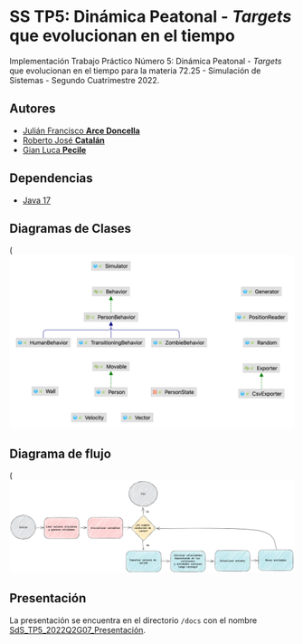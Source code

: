 # SS TP5: Dinámica Peatonal - _Targets_ que evolucionan en el tiempo

Implementación Trabajo Práctico Número 5: Dinámica Peatonal - _Targets_ que evolucionan en el tiempo para la materia 72.25 - Simulación de Sistemas - Segundo Cuatrimestre 2022.

## Autores

* [Julián Francisco **Arce Doncella**](https://github.com/JuArce)
* [Roberto José **Catalán**](https://github.com/rcatalan98)
* [Gian Luca **Pecile**](https://github.com/glpecile)

## Dependencias

* [Java 17](https://www.oracle.com/java/technologies/javase/jdk17-archive-downloads.html)

## Diagramas de Clases

(![UML](assets/uml.png)

## Diagrama de flujo

(![Diagrama de flujo](assets/flow-diagram.png)

## Presentación

La presentación se encuentra en el directorio `/docs` con el nombre [SdS_TP5_2022Q2G07_Presentación](docs/SdS_TP5_2022Q2G07_Presentación.pdf).
